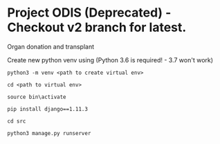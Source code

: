 # Project ODIS (Deprecated) - Checkout v2 branch for latest.
Organ donation and transplant


Create new python venv using (Python 3.6 is required! - 3.7 won't work)

`python3 -m venv <path to create virtual env>`

`cd <path to virtual env>`

`source bin\activate`

`pip install django==1.11.3`

`cd src`

`python3 manage.py runserver`

